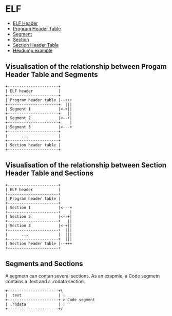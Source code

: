 # ELF

- [ELF Header](elf-header.md)
- [Program Header Table](elf-program-header.md)
- [Segment](elf-segment.md)
- [Section](elf-section.md)
- [Section Header Table](elf-section-header.md)
- [Hexdump example](elf-hexdump.md)

## Visualisation of the relationship between Progam Header Table and Segments

```
+----------------------+
| ELF header           |
+----------------------+
| Program header table |--+++
+----------------------+  |||
| Segment 1            |<-+||
+----------------------+   ||
| Segment 2            |<--+|
+----------------------+    |
| Segment 3            |<---+
+----------------------+
|      ...             |
+----------------------+
| Section header table |
+----------------------+

```

## Visualisation of the relationship between Section Header Table and Sections

```
+----------------------+
| ELF header           |
+----------------------+
| Program header table |
+----------------------+
| Section 1            |<---+
+----------------------+    |
| Section 2            |<--+|
+----------------------+   ||
| Section 3            |<-+||
+----------------------+  |||
|      ...             |  |||
+----------------------+  |||
| Section header table |--+++
+----------------------+

```

## Segments and Sections

A segmetn can contan several sections. As an exapmle, a Code segmetn contains a .text and a .rodata section.

```
+----------------------+\
| .text                | |
+----------------------+ > Code segment
| .rodata              | |
+----------------------+/
```
